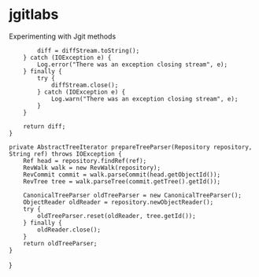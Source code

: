 # jgitlabs
Experimenting with Jgit methods










            diff = diffStream.toString();
        } catch (IOException e) {
            Log.error("There was an exception closing stream", e);
        } finally {
            try {
                diffStream.close();
            } catch (IOException e) {
                Log.warn("There was an exception closing stream", e);
            }
        }

        return diff;
    }

    private AbstractTreeIterator prepareTreeParser(Repository repository, String ref) throws IOException {
        Ref head = repository.findRef(ref);
        RevWalk walk = new RevWalk(repository);
        RevCommit commit = walk.parseCommit(head.getObjectId());
        RevTree tree = walk.parseTree(commit.getTree().getId());

        CanonicalTreeParser oldTreeParser = new CanonicalTreeParser();
        ObjectReader oldReader = repository.newObjectReader();
        try {
            oldTreeParser.reset(oldReader, tree.getId());
        } finally {
            oldReader.close();
        }
        return oldTreeParser;
    }

}


